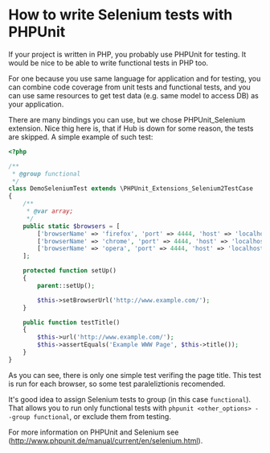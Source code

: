 How to write Selenium tests with PHPUnit
========================================

If your project is written in PHP, you probably use PHPUnit for testing.
It would be nice to be able to write functional tests in PHP too.

For one because you use same language for application and for testing,
you can combine code coverage from unit tests and functional tests,
and you can use same resources to get test data (e.g. same model to access DB)
as your application.

There are many bindings you can use, but we chose PHPUnit_Selenium extension.
Nice thig here is, that if Hub is down for some reason, the tests are skipped.
A simple example of such test:

``` php
<?php

/**
 * @group functional
 */
class DemoSeleniumTest extends \PHPUnit_Extensions_Selenium2TestCase
{
    /**
     * @var array;
     */
    public static $browsers = [
        ['browserName' => 'firefox', 'port' => 4444, 'host' => 'localhost'],
        ['browserName' => 'chrome', 'port' => 4444, 'host' => 'localhost'],
        ['browserName' => 'opera', 'port' => 4444, 'host' => 'localhost'],
    ];

    protected function setUp()
    {
        parent::setUp();

        $this->setBrowserUrl('http://www.example.com/');
    }

    public function testTitle()
    {
        $this->url('http://www.example.com/');
        $this->assertEquals('Example WWW Page', $this->title());
    }
}

```

As you can see, there is only one simple test verifing the page title.
This test is run for each browser, so some test paraleliztionis recomended.

It's good idea to assign Selenium tests to group (in this case `functional`).
That allows you to run only functional tests with `phpunit <other_options> --group functional`,
or exclude them from testing.

For more information on PHPUnit and Selenium see (http://www.phpunit.de/manual/current/en/selenium.html).
